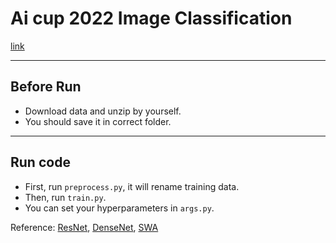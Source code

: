 # Ai cup 2022 Image Classification
[link](https://aidea-web.tw/topic/93c8c26b-0e96-44bc-9a53-1c96353ad340)

---
## Before Run  
*   Download data and unzip by yourself.
*   You should save it in correct folder.
---
## Run code
*   First, run `preprocess.py`, it will rename training data.
*   Then, run `train.py`.
*   You can set your hyperparameters in `args.py`.

Reference: [ResNet](https://arxiv.org/abs/1512.03385), [DenseNet](https://arxiv.org/abs/1608.06993), [SWA](https://arxiv.org/abs/1803.05407)